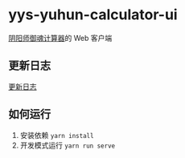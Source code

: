 # yys-yuhun-calculator-ui

[阴阳师御魂计算器](https://github.com/jiajunsu/calculator_of_Onmyoji)的 Web 客户端

## 更新日志

[更新日志](./changelog.md)

## 如何运行

1. 安装依赖 `yarn install`
2. 开发模式运行 `yarn run serve`

